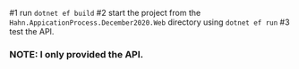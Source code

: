 #1 run `dotnet ef build`
#2 start the project from the `Hahn.AppicationProcess.December2020.Web` directory using `dotnet ef run`
#3 test the API. 

### NOTE: I only provided the API.